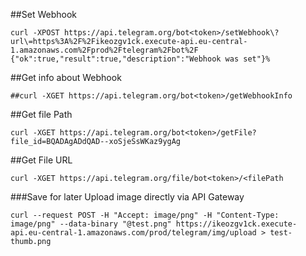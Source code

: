 
##Set Webhook
```
curl -XPOST https://api.telegram.org/bot<token>/setWebhook\?url\=https%3A%2F%2Fikeozgv1ck.execute-api.eu-central-1.amazonaws.com%2Fprod%2Ftelegram%2Fbot%2F
{"ok":true,"result":true,"description":"Webhook was set"}%
```

##Get info about Webhook
```
##curl -XGET https://api.telegram.org/bot<token>/getWebhookInfo
```

##Get file Path

```
curl -XGET https://api.telegram.org/bot<token>/getFile?file_id=BQADAgADdQAD--xoSjeSsWKaz9ygAg
```

##Get File URL
```
curl -XGET https://api.telegram.org/file/bot<token>/<filePath
```



###Save for later
Upload image directly via API Gateway
```
curl --request POST -H "Accept: image/png" -H "Content-Type: image/png" --data-binary "@test.png" https://ikeozgv1ck.execute-api.eu-central-1.amazonaws.com/prod/telegram/img/upload > test-thumb.png
```